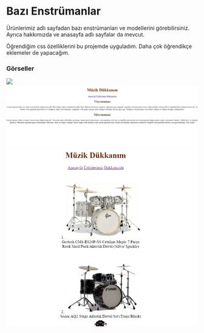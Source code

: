 # Bazı Enstrümanlar
 
Ürünlerimiz adlı sayfadan bazı enstrümanları ve modellerini görebilirsiniz.
Ayrıca hakkımızda ve anasayfa adlı sayfalar da mevcut.

Öğrendiğim css özelliklerini bu projemde uyguladım. Daha çok öğrendikçe eklemeler de yapacağım.

### Görseller

![](HTML-Enstrumanlar/image/anasayfa.png)
![](image/hakkimizda.png)
![](image/urunler.png)

